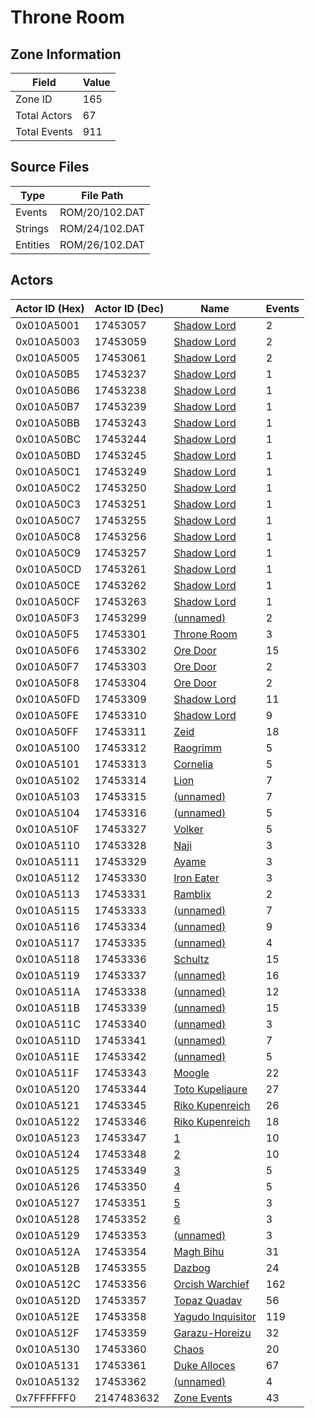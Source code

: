 # Throne Room

## Zone Information

| Field        |   Value |
|--------------|---------|
| Zone ID      |     165 |
| Total Actors |      67 |
| Total Events |     911 |

## Source Files

| Type     | File Path      |
|----------|----------------|
| Events   | ROM/20/102.DAT |
| Strings  | ROM/24/102.DAT |
| Entities | ROM/26/102.DAT |

## Actors

| Actor ID (Hex)   |   Actor ID (Dec) | Name                                                         |   Events |
|------------------|------------------|--------------------------------------------------------------|----------|
| 0x010A5001       |         17453057 | [Shadow Lord](./17453057%20-%20Shadow%20Lord.md)             |        2 |
| 0x010A5003       |         17453059 | [Shadow Lord](./17453059%20-%20Shadow%20Lord.md)             |        2 |
| 0x010A5005       |         17453061 | [Shadow Lord](./17453061%20-%20Shadow%20Lord.md)             |        2 |
| 0x010A50B5       |         17453237 | [Shadow Lord](./17453237%20-%20Shadow%20Lord.md)             |        1 |
| 0x010A50B6       |         17453238 | [Shadow Lord](./17453238%20-%20Shadow%20Lord.md)             |        1 |
| 0x010A50B7       |         17453239 | [Shadow Lord](./17453239%20-%20Shadow%20Lord.md)             |        1 |
| 0x010A50BB       |         17453243 | [Shadow Lord](./17453243%20-%20Shadow%20Lord.md)             |        1 |
| 0x010A50BC       |         17453244 | [Shadow Lord](./17453244%20-%20Shadow%20Lord.md)             |        1 |
| 0x010A50BD       |         17453245 | [Shadow Lord](./17453245%20-%20Shadow%20Lord.md)             |        1 |
| 0x010A50C1       |         17453249 | [Shadow Lord](./17453249%20-%20Shadow%20Lord.md)             |        1 |
| 0x010A50C2       |         17453250 | [Shadow Lord](./17453250%20-%20Shadow%20Lord.md)             |        1 |
| 0x010A50C3       |         17453251 | [Shadow Lord](./17453251%20-%20Shadow%20Lord.md)             |        1 |
| 0x010A50C7       |         17453255 | [Shadow Lord](./17453255%20-%20Shadow%20Lord.md)             |        1 |
| 0x010A50C8       |         17453256 | [Shadow Lord](./17453256%20-%20Shadow%20Lord.md)             |        1 |
| 0x010A50C9       |         17453257 | [Shadow Lord](./17453257%20-%20Shadow%20Lord.md)             |        1 |
| 0x010A50CD       |         17453261 | [Shadow Lord](./17453261%20-%20Shadow%20Lord.md)             |        1 |
| 0x010A50CE       |         17453262 | [Shadow Lord](./17453262%20-%20Shadow%20Lord.md)             |        1 |
| 0x010A50CF       |         17453263 | [Shadow Lord](./17453263%20-%20Shadow%20Lord.md)             |        1 |
| 0x010A50F3       |         17453299 | [(unnamed)](./17453299.md)                                   |        2 |
| 0x010A50F5       |         17453301 | [Throne Room](./17453301%20-%20Throne%20Room.md)             |        3 |
| 0x010A50F6       |         17453302 | [Ore Door](./17453302%20-%20Ore%20Door.md)                   |       15 |
| 0x010A50F7       |         17453303 | [Ore Door](./17453303%20-%20Ore%20Door.md)                   |        2 |
| 0x010A50F8       |         17453304 | [Ore Door](./17453304%20-%20Ore%20Door.md)                   |        2 |
| 0x010A50FD       |         17453309 | [Shadow Lord](./17453309%20-%20Shadow%20Lord.md)             |       11 |
| 0x010A50FE       |         17453310 | [Shadow Lord](./17453310%20-%20Shadow%20Lord.md)             |        9 |
| 0x010A50FF       |         17453311 | [Zeid](./17453311%20-%20Zeid.md)                             |       18 |
| 0x010A5100       |         17453312 | [Raogrimm](./17453312%20-%20Raogrimm.md)                     |        5 |
| 0x010A5101       |         17453313 | [Cornelia](./17453313%20-%20Cornelia.md)                     |        5 |
| 0x010A5102       |         17453314 | [Lion](./17453314%20-%20Lion.md)                             |        7 |
| 0x010A5103       |         17453315 | [(unnamed)](./17453315.md)                                   |        7 |
| 0x010A5104       |         17453316 | [(unnamed)](./17453316.md)                                   |        5 |
| 0x010A510F       |         17453327 | [Volker](./17453327%20-%20Volker.md)                         |        5 |
| 0x010A5110       |         17453328 | [Naji](./17453328%20-%20Naji.md)                             |        3 |
| 0x010A5111       |         17453329 | [Ayame](./17453329%20-%20Ayame.md)                           |        3 |
| 0x010A5112       |         17453330 | [Iron Eater](./17453330%20-%20Iron%20Eater.md)               |        3 |
| 0x010A5113       |         17453331 | [Ramblix](./17453331%20-%20Ramblix.md)                       |        2 |
| 0x010A5115       |         17453333 | [(unnamed)](./17453333.md)                                   |        7 |
| 0x010A5116       |         17453334 | [(unnamed)](./17453334.md)                                   |        9 |
| 0x010A5117       |         17453335 | [(unnamed)](./17453335.md)                                   |        4 |
| 0x010A5118       |         17453336 | [Schultz](./17453336%20-%20Schultz.md)                       |       15 |
| 0x010A5119       |         17453337 | [(unnamed)](./17453337.md)                                   |       16 |
| 0x010A511A       |         17453338 | [(unnamed)](./17453338.md)                                   |       12 |
| 0x010A511B       |         17453339 | [(unnamed)](./17453339.md)                                   |       15 |
| 0x010A511C       |         17453340 | [(unnamed)](./17453340.md)                                   |        3 |
| 0x010A511D       |         17453341 | [(unnamed)](./17453341.md)                                   |        7 |
| 0x010A511E       |         17453342 | [(unnamed)](./17453342.md)                                   |        5 |
| 0x010A511F       |         17453343 | [Moogle](./17453343%20-%20Moogle.md)                         |       22 |
| 0x010A5120       |         17453344 | [Toto Kupeliaure](./17453344%20-%20Toto%20Kupeliaure.md)     |       27 |
| 0x010A5121       |         17453345 | [Riko Kupenreich](./17453345%20-%20Riko%20Kupenreich.md)     |       26 |
| 0x010A5122       |         17453346 | [Riko Kupenreich](./17453346%20-%20Riko%20Kupenreich.md)     |       18 |
| 0x010A5123       |         17453347 | [1](./17453347%20-%201.md)                                   |       10 |
| 0x010A5124       |         17453348 | [2](./17453348%20-%202.md)                                   |       10 |
| 0x010A5125       |         17453349 | [3](./17453349%20-%203.md)                                   |        5 |
| 0x010A5126       |         17453350 | [4](./17453350%20-%204.md)                                   |        5 |
| 0x010A5127       |         17453351 | [5](./17453351%20-%205.md)                                   |        3 |
| 0x010A5128       |         17453352 | [6](./17453352%20-%206.md)                                   |        3 |
| 0x010A5129       |         17453353 | [(unnamed)](./17453353.md)                                   |        3 |
| 0x010A512A       |         17453354 | [Magh Bihu](./17453354%20-%20Magh%20Bihu.md)                 |       31 |
| 0x010A512B       |         17453355 | [Dazbog](./17453355%20-%20Dazbog.md)                         |       24 |
| 0x010A512C       |         17453356 | [Orcish Warchief](./17453356%20-%20Orcish%20Warchief.md)     |      162 |
| 0x010A512D       |         17453357 | [Topaz Quadav](./17453357%20-%20Topaz%20Quadav.md)           |       56 |
| 0x010A512E       |         17453358 | [Yagudo Inquisitor](./17453358%20-%20Yagudo%20Inquisitor.md) |      119 |
| 0x010A512F       |         17453359 | [Garazu-Horeizu](./17453359%20-%20Garazu-Horeizu.md)         |       32 |
| 0x010A5130       |         17453360 | [Chaos](./17453360%20-%20Chaos.md)                           |       20 |
| 0x010A5131       |         17453361 | [Duke Alloces](./17453361%20-%20Duke%20Alloces.md)           |       67 |
| 0x010A5132       |         17453362 | [(unnamed)](./17453362.md)                                   |        4 |
| 0x7FFFFFF0       |       2147483632 | [Zone Events](./Zone%20Events.md)                            |       43 |
